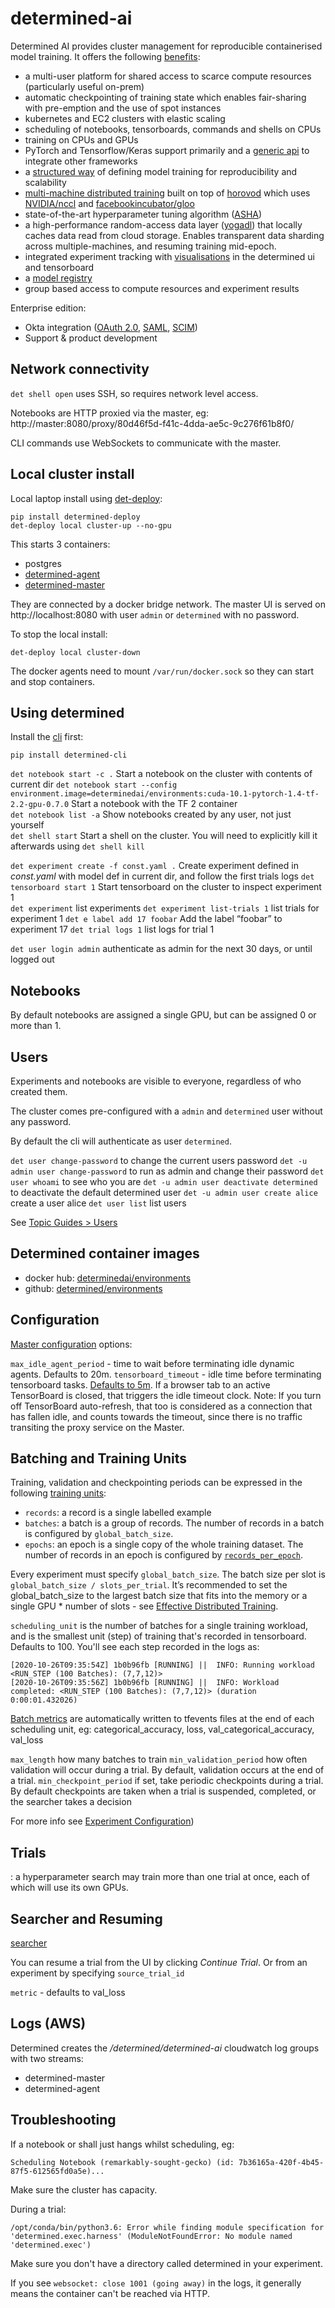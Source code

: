# determined-ai

Determined AI provides cluster management for reproducible containerised model training. It offers the following [benefits](https://docs.determined.ai/latest/topic-guides/benefits-of-determined.html):

- a multi-user platform for shared access to scarce compute resources (particularly useful on-prem)
- automatic checkpointing of training state which enables fair-sharing with pre-emption and the use of spot instances
- kubernetes and EC2 clusters with elastic scaling
- scheduling of notebooks, tensorboards, commands and shells on CPUs
- training on CPUs and GPUs
- PyTorch and Tensorflow/Keras support primarily and a [generic api](https://github.com/rb-determined-ai/determined/blob/sprinkle-spec/sprinkle/user-facing/low-level.md) to integrate other frameworks
- a [structured way](https://www.determined.ai/blog/standardized-models-with-determined) of defining model training for reproducibility and scalability
- [multi-machine distributed training](https://docs.determined.ai/latest/topic-guides/effective-distributed-training.html#effective-distributed-training) built on top of [horovod](https://github.com/horovod/horovod) which uses [NVIDIA/nccl](https://github.com/NVIDIA/nccl) and [facebookincubator/gloo](https://github.com/facebookincubator/gloo)
- state-of-the-art hyperparameter tuning algorithm ([ASHA](https://arxiv.org/abs/1810.05934))
- a high-performance random-access data layer ([yogadl](https://docs.determined.ai/latest/how-to/data-layer.html)) that locally caches data read from cloud storage. Enables transparent data sharding across multiple-machines, and resuming training mid-epoch.
- integrated experiment tracking with [visualisations](https://www.youtube.com/watch?v=YsEE-eiWkeE) in the determined ui and tensorboard
- a [model registry](https://docs.determined.ai/latest/tutorials/model-registry.html)
- group based access to compute resources and experiment results

Enterprise edition:

- Okta integration ([OAuth 2.0](https://docs.determined.ai/latest/topic-guides/oauth.html), [SAML](https://docs.determined.ai/latest/topic-guides/saml.html), [SCIM](https://docs.determined.ai/latest/topic-guides/scim.html))
- Support & product development

## Network connectivity

`det shell open` uses SSH, so requires network level access.

Notebooks are HTTP proxied via the master, eg: http://master:8080/proxy/80d46f5d-f41c-4dda-ae5c-9c276f61b8f0/

CLI commands use WebSockets to communicate with the master.

## Local cluster install

Local laptop install using [det-deploy](https://docs.determined.ai/latest/how-to/installation/deploy.html):

```shell
pip install determined-deploy
det-deploy local cluster-up --no-gpu
```

This starts 3 containers:

- postgres
- [determined-agent](https://github.com/determined-ai/determined/tree/master/agent)
- [determined-master](https://github.com/determined-ai/determined/tree/master/master)

They are connected by a docker bridge network.
The master UI is served on http://localhost:8080 with user `admin` or `determined` with no password.

To stop the local install:

```shell
det-deploy local cluster-down
```

The docker agents need to mount `/var/run/docker.sock` so they can start and stop containers.

## Using determined

Install the [cli](https://github.com/determined-ai/determined/tree/master/cli) first:

```shell
pip install determined-cli
```

`det notebook start -c .` Start a notebook on the cluster with contents of current dir
`det notebook start --config environment.image=determinedai/environments:cuda-10.1-pytorch-1.4-tf-2.2-gpu-0.7.0` Start a notebook with the TF 2 container  
`det notebook list -a` Show notebooks created by any user, not just yourself  
`det shell start` Start a shell on the cluster. You will need to explicitly kill it afterwards using `det shell kill`

`det experiment create -f const.yaml .` Create experiment defined in _const.yaml_ with model def in current dir, and follow the first trials logs
`det tensorboard start 1` Start tensorboard on the cluster to inspect experiment 1  
`det experiment` list experiments
`det experiment list-trials 1` list trials for experiment 1
`det e label add 17 foobar` Add the label “foobar” to experiment 17
`det trial logs 1` list logs for trial 1

`det user login admin` authenticate as admin for the next 30 days, or until logged out

## Notebooks

By default notebooks are assigned a single GPU, but can be assigned 0 or more than 1.

## Users

Experiments and notebooks are visible to everyone, regardless of who created them.

The cluster comes pre-configured with a `admin` and `determined` user without any password.

By default the cli will authenticate as user `determined`.

`det user change-password` to change the current users password
`det -u admin user change-password` to run as admin and change their password
`det user whoami` to see who you are
`det -u admin user deactivate determined` to deactivate the default determined user
`det -u admin user create alice` create a user alice
`det user list` list users

See [Topic Guides > Users](https://docs.determined.ai/latest/topic-guides/users.html)

## Determined container images

- docker hub: [determinedai/environments](https://hub.docker.com/r/determinedai/environments/tags)
- github: [determined/environments](https://github.com/determined-ai/environments)

## Configuration

[Master configuration](https://docs.determined.ai/latest/reference/cluster-config.html#master-configuration) options:

`max_idle_agent_period` - time to wait before terminating idle dynamic agents. Defaults to 20m.
`tensorboard_timeout` - idle time before terminating tensorboard tasks. [Defaults to 5m](https://docs.determined.ai/latest/how-to/tensorboard.html#lifecycle-management). If a browser tab to an active TensorBoard is closed, that triggers the idle timeout clock. Note: If you turn off TensorBoard auto-refresh, that too is considered as a connection that has fallen idle, and counts towards the timeout, since there is no traffic transiting the proxy service on the Master.

## Batching and Training Units

Training, validation and checkpointing periods can be expressed in the following [training units](https://docs.determined.ai/latest/reference/experiment-config.html#experiment-configuration-training-units):

- `records`: a record is a single labelled example
- `batches`: a batch is a group of records. The number of records in a batch is configured by `global_batch_size`.
- `epochs`: an epoch is a single copy of the whole training dataset. The number of records in an epoch is configured by [`records_per_epoch`](https://docs.determined.ai/latest/reference/experiment-config.html#config-records-per-epoch).

Every experiment must specify `global_batch_size`. The batch size per slot is `global_batch_size / slots_per_trial`. It’s recommended to set the global_batch_size to the largest batch size that fits into the memory or a single GPU \* number of slots - see [Effective Distributed Training](https://docs.determined.ai/latest/topic-guides/effective-distributed-training.html).

`scheduling_unit` is the number of batches for a single training workload, and is the smallest unit (step) of training that's recorded in tensorboard. Defaults to 100. You'll see each step recorded in the logs as:

```
[2020-10-26T09:35:54Z] 1b0b96fb [RUNNING] ||  INFO: Running workload <RUN_STEP (100 Batches): (7,7,12)>
[2020-10-26T09:35:56Z] 1b0b96fb [RUNNING] ||  INFO: Workload completed: <RUN_STEP (100 Batches): (7,7,12)> (duration 0:00:01.432026)
```

[Batch metrics](https://docs.determined.ai/latest/how-to/tensorboard.html#determined-batch-metrics) are automatically written to tfevents files at the end of each scheduling unit, eg: categorical_accuracy, loss, val_categorical_accuracy, val_loss

`max_length` how many batches to train
`min_validation_period` how often validation will occur during a trial. By default, validation occurs at the end of a trial.
`min_checkpoint_period` if set, take periodic checkpoints during a trial. By default checkpoints are taken when a trial is suspended, completed, or the searcher takes a decision

For more info see [Experiment Configuration](https://docs.determined.ai/latest/reference/experiment-config.html))

## Trials

: a hyperparameter search may train more than one trial at once, each of which will use its own GPUs.

## Searcher and Resuming

[searcher](https://docs.determined.ai/latest/reference/experiment-config.html#searcher)

You can resume a trial from the UI by clicking _Continue Trial_. Or from an experiment by specifying `source_trial_id`

`metric` - defaults to val_loss

## Logs (AWS)

Determined creates the _/determined/determined-ai_ cloudwatch log groups with two streams:

- determined-master
- determined-agent

## Troubleshooting

If a notebook or shall just hangs whilst scheduling, eg:

```
Scheduling Notebook (remarkably-sought-gecko) (id: 7b36165a-420f-4b45-87f5-612565fd0a5e)...
```

Make sure the cluster has capacity.

During a trial:

```
/opt/conda/bin/python3.6: Error while finding module specification for 'determined.exec.harness' (ModuleNotFoundError: No module named 'determined.exec')
```

Make sure you don't have a directory called determined in your experiment.

If you see `websocket: close 1001 (going away)` in the logs, it generally means the container can't be reached via HTTP.

